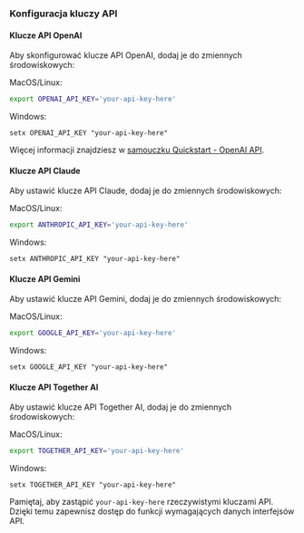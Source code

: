 ### Konfiguracja kluczy API

#### Klucze API OpenAI

Aby skonfigurować klucze API OpenAI, dodaj je do zmiennych środowiskowych:

MacOS/Linux:

```bash
export OPENAI_API_KEY='your-api-key-here'
```

Windows:

```text
setx OPENAI_API_KEY "your-api-key-here"
```

Więcej informacji znajdziesz w [samouczku Quickstart - OpenAI API](https://platform.openai.com/docs/quickstart?context=python).

#### Klucze API Claude

Aby ustawić klucze API Claude, dodaj je do zmiennych środowiskowych:

MacOS/Linux:

```bash
export ANTHROPIC_API_KEY='your-api-key-here'
```

Windows:

```text
setx ANTHROPIC_API_KEY "your-api-key-here"
```
#### Klucze API Gemini

Aby ustawić klucze API Gemini, dodaj je do zmiennych środowiskowych:

MacOS/Linux:

```bash
export GOOGLE_API_KEY='your-api-key-here'
```

Windows:

```text
setx GOOGLE_API_KEY "your-api-key-here"
```

#### Klucze API Together AI

Aby ustawić klucze API Together AI, dodaj je do zmiennych środowiskowych:

MacOS/Linux:

```bash
export TOGETHER_API_KEY='your-api-key-here'
```

Windows:

```text
setx TOGETHER_API_KEY "your-api-key-here"
```

Pamiętaj, aby zastąpić `your-api-key-here` rzeczywistymi kluczami API. Dzięki temu zapewnisz dostęp do funkcji wymagających danych interfejsów API.
